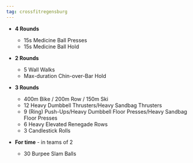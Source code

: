 ```yaml
---
tag: crossfitregensburg
---
```


- **4 Rounds**

  - 15s Medicine Ball Presses
  - 15s Medicine Ball Hold

- **2 Rounds**

  - 5 Wall Walks
  - Max-duration Chin-over-Bar Hold

- **3 Rounds**

  - 400m Bike / 200m Row / 150m Ski
  - 12 Heavy Dumbbell Thrusters/Heavy Sandbag Thrusters
  - 9 (Ring) Push-Ups/Heavy Dumbbell Floor Presses/Heavy Sandbag Floor Presses
  - 6 Heavy Elevated Renegade Rows
  - 3 Candlestick Rolls

- **For time** - in teams of 2

  - 30 Burpee Slam Balls
